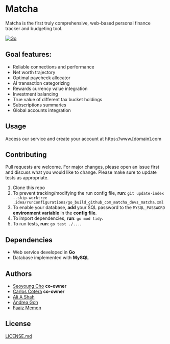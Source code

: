 # Matcha

Matcha is the first truly comprehensive, web-based personal finance tracker and budgeting tool.

[![Go](https://github.com/matcha-devs/matcha/actions/workflows/go.yml/badge.svg)](
https://github.com/matcha-devs/matcha/actions/workflows/go.yml)

## Goal features:

* Reliable connections and performance
* Net worth trajectory
* Optimal paycheck allocator
* AI transaction categorizing
* Rewards currency value integration
* Investment balancing
* True value of different tax bucket holdings
* Subscriptions summaries
* Global accounts integration

## Usage

Access our service and create your account at https://www.[domain].com

## Contributing

Pull requests are welcome.
For major changes, please open an issue first and discuss what you would like to change.
Please make sure to update tests as appropriate.

1. Clone this repo
2. To prevent tracking/modifying the run config file, **run**:
   ```git update-index --skip-worktree .idea/runConfigurations/go_build_github_com_matcha_devs_matcha.xml```
3. To enable your database, **add** your SQL password to the ```MYSQL_PASSWORD```
   **environment variable** in the **config file**.
4. To import dependencies, **run**: ```go mod tidy```.
5. To run tests, **run**: ```go test ./...```.

## Dependencies

* Web service developed in **Go**
* Database implemented with **MySQL**

## Authors

* [Seoyoung Cho](https://github.com/seoyoungcho213) **co-owner**
* [Carlos Cotera](https://github.com/carlosacj55) **co-owner**
* [Ali A Shah](https://github.com/alishah634)
* [Andrea Goh](https://github.com/andreag0101)
* [Faaiz Memon](https://github.com/faaizmemonpurdue)

## License

[LICENSE.md](LICENSE.md)
